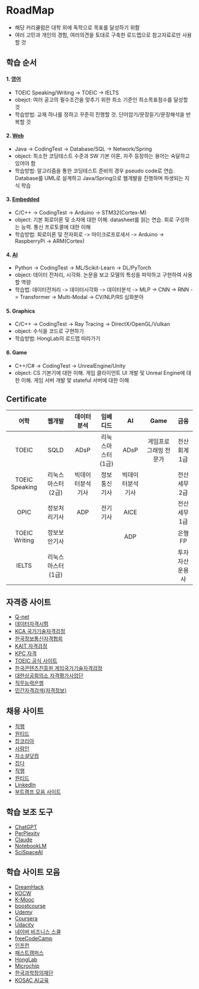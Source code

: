 # RoadMap
- 해당 커리큘럼은 대학 외에 독학으로 목표를 달성하기 위함
- 여러 고민과 개인의 경험, 여러의견을 토대로 구축한 로드맵으로 참고자료로만 사용할 것

## 학습 순서
#### 1. [영어](./01_english.md)
- TOEIC Speaking/Writing -> TOEIC -> IELTS
- obejct: 여러 공고의 필수조건을 맞추기 위한 최소 기준인 최소목표점수를 달성할 것
- 학습방법: 교재 하나를 정하고 꾸준히 진행할 것. 단어암기/문장듣기/문장해석을 반복할 것

#### 2. [Web](./02_web.md)
- Java -> CodingTest -> Database/SQL -> Network/Spring
- object: 최소한 코딩테스트 수준과 SW 기본 이론, 자주 등장하는 용어는 숙달하고 있어야 함
- 학습방법: 알고리즘을 통한 코딩테스트 준비의 경우 pseudo code로 연습. Database를 UML로 설계하고 Java/Spring으로 웹개발을 진행하며 파생되는 지식 학습

#### 3. [Embedded](./04_embedded.md)
- C/C++ -> CodingTest -> Arduino -> STM32(Cortex-M)
- object: 기본 회로이론 및 소자에 대한 이해. datasheet를 읽는 연습. 회로 구성하는 능력. 통신 프로토콜에 대한 이해
- 학습방법: 회로이론 및 전자회로 -> 마이크로프로세서 -> Arduino -> RaspberryPi -> ARM(Cortex)

#### 4. [AI](./03_ai.md)
- Python -> CodingTest -> ML/Scikit-Learn -> DL/PyTorch
- object: 데이터 전처리, 시각화. 논문을 보고 모델의 특성을 파악하고 구현하여 사용할 역량
- 학습법: 데이터전처리 -> 데이터시각화 -> 데이터분석 -> MLP -> CNN -> RNN -> Transformer -> Multi-Modal -> CV/NLP/RS 심화분야

#### 5. Graphics
- C/C++ -> CodingTest -> Ray Tracing -> DirectX/OpenGL/Vulkan
- object: 수식을 코드로 구현하기
- 학습방법: HongLab의 로드맵 따라가기

#### 6. Game
- C++/C# -> CodingTest -> UnrealEngine/Unity
- object: CS 기본기에 대한 이해. 게임 클라이언트 UI 개발 및 Unreal Engine에 대한 이해. 게임 서버 개발 맟 stateful 서버에 대한 이해

## Certificate
| 어학 | 웹개발 | 데이터분석 | 임베디드 | AI | Game | 금융 |
| :---: | :---: | :---: | :---: | :---: | :---: | :---: |
| TOEIC | SQLD | ADsP | 리눅스마스터(1급) | ADsP | 게임프로그래밍 전문가 | 전산회계 1급 |
| TOEIC Speaking | 리눅스마스터(2급) | 빅데이터분석기사 | 정보통신기사 | 빅데이터분석기사 |  | 전산세무 2급 |
| OPIC | 정보처리기사 | ADP | 전기기사 | AICE |  | 전산세무 1급 |
| TOEIC Writing | 정보보안기사 |  |  | ADP |  | 은행FP |
| IELTS | 리눅스마스터(1급) |  |  |  |  | 투자자산운용사 |

## 자격증 사이트
- [Q-net](https://www.q-net.or.kr/man001.do?gSite=Q)
- [데이터자격시험](https://www.dataq.or.kr/www/main.do)
- [KCA 국가기술자격검정](https://www.cq.or.kr/main.do)
- [한국정보통신자격협회](https://www.icqa.or.kr/cn/page/network)
- [KAIT 자격검정](https://www.ihd.or.kr/introducesubject1.do)
- [KPC 자격](https://license.kpc.or.kr/kpc/qualfAthrz/index.do)
- [TOEIC 공식 사이트](https://exam.toeic.co.kr/index.php)
- [한국콘텐츠진흥원 게임국가기술자격검정](https://www.kgq.or.kr/service/main.do)
- [대한상공회의소 자격평가사업단](https://license.korcham.net/)
- [직무능력은행](https://bank.ncs.go.kr/)
- [민간자격검색(자격정보)](https://www.pqi.or.kr/inf/qul/infQulList.do?searchQulCpCd=0001)

## 채용 사이트
- [직행](https://zighang.com/)
- [원티드](https://www.wanted.co.kr/)
- [잡코리아](https://www.jobkorea.co.kr/)
- [사람인](https://www.saramin.co.kr/zf_user/)
- [자소설닷컴](https://jasoseol.com/)
- [잡다](https://www.jobda.im/)
- [직행](https://zighang.com/)
- [원티드](https://www.wanted.co.kr/)
- [LinkedIn](https://kr.linkedin.com/)
- [부트캠프 모음 사이트](https://boottent.com/camps)

## 학습 보조 도구
- [ChatGPT](https://chatgpt.com/)
- [PerPlexity](https://www.perplexity.ai/?login-source=oneTapHome&login-new=false)
- [Claude](https://claude.ai/login?returnTo=%2F%3F)
- [NotebookLM](https://notebooklm.google.com/?pli=1)
- [SciSpaceAI](https://scispace.com/?via=1123451&gad_source=1)

## 학습 사이트 모음
- [DreamHack](https://dreamhack.io/)
- [KOCW](https://www.kocw.net/home/index.do)
- [K-Mooc](https://www.kmooc.kr/)
- [boostcourse](https://www.boostcourse.org/)
- [Udemy](https://www.udemy.com/)
- [Coursera](https://www.coursera.org/)
- [Udacity](https://www.udacity.com/)
- [네이버 비즈니스 스쿨](https://bizschool.naver.com/)
- [freeCodeCamp](https://www.youtube.com/@freecodecamp/videos)
- [인프런](https://www.inflearn.com/)
- [패스트캠퍼스](https://fastcampus.co.kr/)
- [HongLab](https://www.honglab.ai/)
- [Microchip](https://mu.microchip.com/page/kmu)
- [한국과학창의재단](https://www.kosac.re.kr/menus/1122/contents/1122)
- [KOSAC AI교육](https://sai.software.kr/main)
